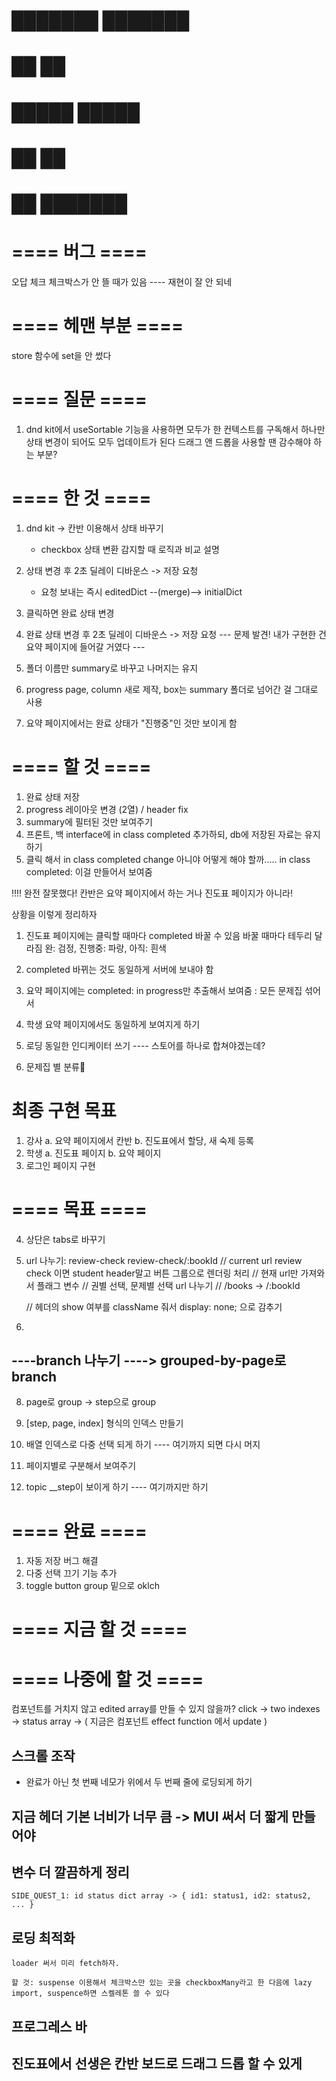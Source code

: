 # ███████ ███████ 
# ██      ██      
# █████   █████   
# ██      ██      
# ██      ███████ 

# ==== 버그 ====
오답 체크
    체크박스가 안 뜰 때가 있음 ---- 재현이 잘 안 되네

# ==== 헤맨 부분 ====
store 함수에 set을 안 썼다

# ==== 질문 ====
1. dnd kit에서 useSortable 기능을 사용하면 모두가 한 컨텍스트를 구독해서 하나만 상태 변경이 되어도 모두 업데이트가 된다
    드래그 앤 드롭을 사용할 땐 감수해야 하는 부분?


# ==== 한 것 ====
1. dnd kit -> 칸반 이용해서 상태 바꾸기
    - checkbox 상태 변환 감지할 때 로직과 비교 설명
    
2. 상태 변경 후 2초 딜레이 디바운스 -> 저장 요청
    - 요청 보내는 즉시 editedDict --(merge)--> initialDict
3. 클릭하면 완료 상태 변경
4. 완료 상태 변경 후 2초 딜레이 디바운스 -> 저장 요청
--- 문제 발견! 내가 구현한 건 요약 페이지에 들어갈 거였다 ---
5. 폴더 이름만 summary로 바꾸고 나머지는 유지
6. progress page, column 새로 제작, box는 summary 폴더로 넘어간 걸 그대로 사용
7. 요약 페이지에서는 완료 상태가 "진행중"인 것만 보이게 함


# ==== 할 것 ====
1. 완료 상태 저장
2. progress 레이아웃 변경 (2열) / header fix
3. summary에 필터된 것만 보여주기
4. 프론트, 백 interface에 in class completed 추가하되, db에 저장된 자료는 유지하기
5. 클릭 해서 in class completed change
    아니야 어떻게 해야 할까.....
    in class completed: 이걸 만들어서 보여줌 










!!!! 완전 잘못했다! 칸반은 요약 페이지에서 하는 거나 진도표 페이지가 아니라! 

상황을 이렇게 정리하자
1. 진도표 페이지에는 클릭할 때마다 completed 바꿀 수 있음
    바꿀 때마다 테두리 달라짐
        완: 검정, 진행중: 파랑, 아직: 흰색
2. completed 바뀌는 것도 동일하게 서버에 보내야 함

3. 요약 페이지에는 completed: in progress만 추출해서 보여줌 : 모든 문제집 섞어서

4. 학생 요약 페이지에서도 동일하게 보여지게 하기



5. 로딩 동일한 인디케이터 쓰기 ---- 스토어를 하나로 합쳐야겠는데?

7. 문제집 별 분류



# 최종 구현 목표
1. 강사
    a. 요약 페이지에서 칸반
    b. 진도표에서 할당, 새 숙제 등록
2. 학생
    a. 진도표 페이지
    b. 요약 페이지
3. 로그인 페이지 구현



































#

# ==== 목표 ====

4. 상단은 tabs로 바꾸기


3. url 나누기:      review-check        review-check/:bookId
    // current url review check 이면 student header말고 버튼 그룹으로 렌더링 처리
    // 현재 url만 가져와서 플래그 변수 
    // 권별 선택, 문제별 선택 url 나누기
    // /books   -> /:bookId

    // 헤더의 show 여부를 className 줘서 display: none; 으로 감추기
4. 
## ----branch 나누기 ----> grouped-by-page로 branch
8. page로 group -> step으로 group
9. [step, page, index] 형식의 인덱스 만들기
10. 배열 인덱스로 다중 선택 되게 하기
---- 여기까지 되면 다시 머지

11. 페이지별로 구분해서 보여주기
12. topic __step이 보이게 하기
---- 여기까지만 하기

# ==== 완료 ====
1. 자동 저장 버그 해결
2. 다중 선택 끄기 기능 추가
3. toggle button group 밑으로
    oklch

# ==== 지금 할 것 ====

# ==== 나중에 할 것 ====

컴포넌트를 거치지 않고 edited array를 만들 수 있지 않을까?
click -> two indexes -> status array -> ( 지금은 컴포넌트 effect function 에서 update  )

## 스크롤 조작
- 완료가 아닌 첫 번째 네모가 위에서 두 번째 줄에 로딩되게 하기

## 지금 헤더 기본 너비가 너무 큼 -> MUI 써서 더 짧게 만들어야

## 변수 더 깔끔하게 정리
    SIDE_QUEST_1: id status dict array -> { id1: status1, id2: status2, ... }

## 로딩 최적화
    loader 써서 미리 fetch하자.

    할 것: suspense 이용해서 체크박스만 있는 곳을 checkboxMany라고 한 다음에 lazy import, suspence하면 스켈레톤 쓸 수 있다

## 프로그레스 바

## 진도표에서 선생은 칸반 보드로 드래그 드롭 할 수 있게

